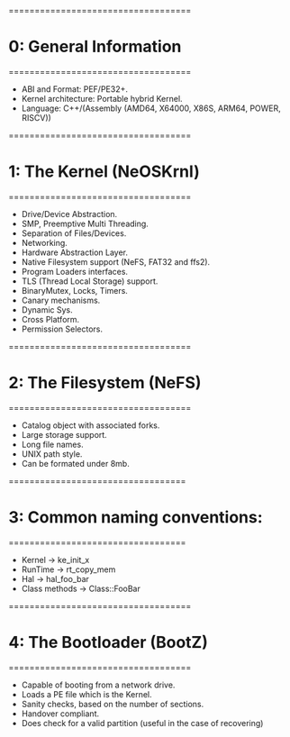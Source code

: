 ===================================

# 0: General Information

===================================

- ABI and Format: PEF/PE32+.
- Kernel architecture: Portable hybrid Kernel.
- Language: C++/(Assembly (AMD64, X64000, X86S, ARM64, POWER, RISCV))

===================================

# 1: The Kernel (NeOSKrnl)

===================================

- Drive/Device Abstraction.
- SMP, Preemptive Multi Threading.
- Separation of Files/Devices.
- Networking.
- Hardware Abstraction Layer.
- Native Filesystem support (NeFS, FAT32 and ffs2).
- Program Loaders interfaces.
- TLS (Thread Local Storage) support.
- BinaryMutex, Locks, Timers.
- Canary mechanisms.
- Dynamic Sys.
- Cross Platform.
- Permission Selectors.

===================================

# 2: The Filesystem (NeFS)

===================================

- Catalog object with associated forks.
- Large storage support.
- Long file names.
- UNIX path style.
- Can be formated under 8mb.

==================================

# 3: Common naming conventions:

==================================

- Kernel -> ke_init_x
- RunTime -> rt_copy_mem
- Hal -> hal_foo_bar
- Class methods -> Class::FooBar

===================================

# 4: The Bootloader (BootZ)

===================================

- Capable of booting from a network drive.
- Loads a PE file which is the Kernel.
- Sanity checks, based on the number of sections.
- Handover compliant.
- Does check for a valid partition (useful in the case of recovering)
